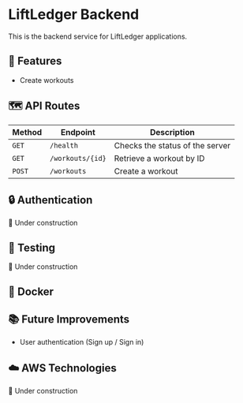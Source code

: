 # LiftLedger Backend

This is the backend service for LiftLedger applications.

## 🚀 Features
- Create workouts

## 🗺️ API Routes
| Method | Endpoint | Description
| --- | --- | --- |
| `GET`  | `/health` | Checks the status of the server |
| `GET`  | `/workouts/{id}` | Retrieve a workout by ID |
| `POST` | `/workouts` | Create a workout |

## 🔒 Authentication
🚧 Under construction

## 🧪 Testing
🚧 Under construction

## 🐋 Docker

## 📚 Future Improvements
- User authentication (Sign up / Sign in)

## ☁️ AWS Technologies
🚧 Under construction
